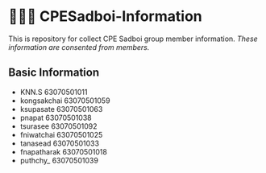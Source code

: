 # 🧑🏻‍💻 CPESadboi-Information
This is repository for collect CPE Sadboi group member information.
*These information are consented from members.*

## Basic Information
- KNN.S       63070501011 
- kongsakchai 63070501059
- ksupasate 63070501063
- pnapat 63070501038
- tsurasee 63070501092
- fniwatchai 63070501025
- tanasead 63070501033
- fnapatharak 63070501018
- puthchy_ 63070501039
